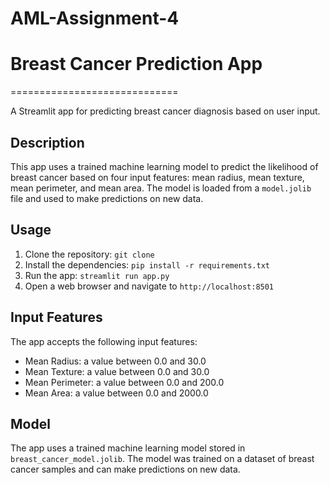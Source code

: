 # AML-Assignment-4
# Breast Cancer Prediction App
=============================

A Streamlit app for predicting breast cancer diagnosis based on user input.

## Description

This app uses a trained machine learning model to predict the likelihood of breast cancer based on four input features: mean radius, mean texture, mean perimeter, and mean area. The model is loaded from a `model.jolib` file and used to make predictions on new data.

## Usage

1. Clone the repository: `git clone `
2. Install the dependencies: `pip install -r requirements.txt`
3. Run the app: `streamlit run app.py`
4. Open a web browser and navigate to `http://localhost:8501`

## Input Features

The app accepts the following input features:

* Mean Radius: a value between 0.0 and 30.0
* Mean Texture: a value between 0.0 and 30.0
* Mean Perimeter: a value between 0.0 and 200.0
* Mean Area: a value between 0.0 and 2000.0

## Model

The app uses a trained machine learning model stored in `breast_cancer_model.jolib`. The model was trained on a dataset of breast cancer samples and can make predictions on new data.


